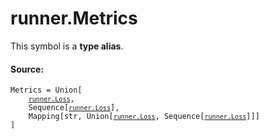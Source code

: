 <div itemscope itemtype="http://developers.google.com/ReferenceObject">
<meta itemprop="name" content="runner.Metrics" />
<meta itemprop="path" content="Stable" />
</div>

# runner.Metrics

<!-- Insert buttons and diff -->

This symbol is a **type alias**.

#### Source:

<pre class="devsite-click-to-copy prettyprint lang-py tfo-signature-link">
<code>Metrics = Union[
    <a href="../runner/Loss.md"><code>runner.Loss</code></a>,
    Sequence[<a href="../runner/Loss.md"><code>runner.Loss</code></a>],
    Mapping[str, Union[<a href="../runner/Loss.md"><code>runner.Loss</code></a>, Sequence[<a href="../runner/Loss.md"><code>runner.Loss</code></a>]]]
]
</code></pre>

<!-- Placeholder for "Used in" -->
